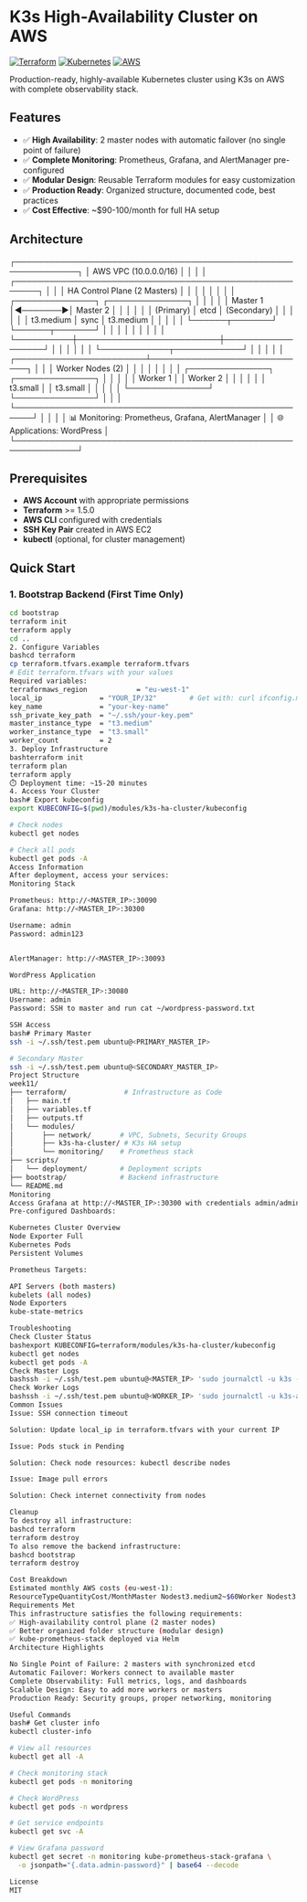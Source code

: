 # K3s High-Availability Cluster on AWS

[![Terraform](https://img.shields.io/badge/Terraform-1.5+-623CE4?logo=terraform)](https://www.terraform.io/)
[![Kubernetes](https://img.shields.io/badge/Kubernetes-K3s-326CE5?logo=kubernetes)](https://k3s.io/)
[![AWS](https://img.shields.io/badge/AWS-Cloud-FF9900?logo=amazon-aws)](https://aws.amazon.com/)

Production-ready, highly-available Kubernetes cluster using K3s on AWS with complete observability stack.

## Features

- ✅ **High Availability**: 2 master nodes with automatic failover (no single point of failure)
- ✅ **Complete Monitoring**: Prometheus, Grafana, and AlertManager pre-configured
- ✅ **Modular Design**: Reusable Terraform modules for easy customization
- ✅ **Production Ready**: Organized structure, documented code, best practices
- ✅ **Cost Effective**: ~$90-100/month for full HA setup

## Architecture
┌─────────────────────────────────────────────────────────────┐
│                    AWS VPC (10.0.0.0/16)                    │
│                                                             │
│  ┌──────────────────────────────────────────────────────┐  │
│  │         HA Control Plane (2 Masters)                 │  │
│  │                                                       │  │
│  │   ┌──────────────┐         ┌──────────────┐         │  │
│  │   │  Master 1    │◄───────►│  Master 2    │         │  │
│  │   │  (Primary)   │  etcd   │ (Secondary)  │         │  │
│  │   │  t3.medium   │  sync   │  t3.medium   │         │  │
│  │   └──────┬───────┘         └──────┬───────┘         │  │
│  │          │                         │                  │  │
│  └──────────┼─────────────────────────┼──────────────────┘  │
│             │                         │                     │
│             └────────────┬────────────┘                     │
│                          │                                  │
│  ┌───────────────────────┴────────────────────────────┐    │
│  │              Worker Nodes (2)                      │    │
│  │                                                     │    │
│  │   ┌──────────────┐         ┌──────────────┐       │    │
│  │   │  Worker 1    │         │  Worker 2    │       │    │
│  │   │  t3.small    │         │  t3.small    │       │    │
│  │   └──────────────┘         └──────────────┘       │    │
│  └─────────────────────────────────────────────────────┘    │
│                                                             │
│  📊 Monitoring: Prometheus, Grafana, AlertManager          │
│  🌐 Applications: WordPress                                 │
└─────────────────────────────────────────────────────────────┘

## Prerequisites

- **AWS Account** with appropriate permissions
- **Terraform** >= 1.5.0
- **AWS CLI** configured with credentials
- **SSH Key Pair** created in AWS EC2
- **kubectl** (optional, for cluster management)

## Quick Start

### 1. Bootstrap Backend (First Time Only)
```bash
cd bootstrap
terraform init
terraform apply
cd ..
2. Configure Variables
bashcd terraform
cp terraform.tfvars.example terraform.tfvars
# Edit terraform.tfvars with your values
Required variables:
terraformaws_region            = "eu-west-1"
local_ip              = "YOUR_IP/32"        # Get with: curl ifconfig.me
key_name              = "your-key-name"
ssh_private_key_path  = "~/.ssh/your-key.pem"
master_instance_type  = "t3.medium"
worker_instance_type  = "t3.small"
worker_count          = 2
3. Deploy Infrastructure
bashterraform init
terraform plan
terraform apply
⏱️ Deployment time: ~15-20 minutes
4. Access Your Cluster
bash# Export kubeconfig
export KUBECONFIG=$(pwd)/modules/k3s-ha-cluster/kubeconfig

# Check nodes
kubectl get nodes

# Check all pods
kubectl get pods -A
Access Information
After deployment, access your services:
Monitoring Stack

Prometheus: http://<MASTER_IP>:30090
Grafana: http://<MASTER_IP>:30300

Username: admin
Password: admin123


AlertManager: http://<MASTER_IP>:30093

WordPress Application

URL: http://<MASTER_IP>:30080
Username: admin
Password: SSH to master and run cat ~/wordpress-password.txt

SSH Access
bash# Primary Master
ssh -i ~/.ssh/test.pem ubuntu@<PRIMARY_MASTER_IP>

# Secondary Master
ssh -i ~/.ssh/test.pem ubuntu@<SECONDARY_MASTER_IP>
Project Structure
week11/
├── terraform/              # Infrastructure as Code
│   ├── main.tf
│   ├── variables.tf
│   ├── outputs.tf
│   └── modules/
│       ├── network/       # VPC, Subnets, Security Groups
│       ├── k3s-ha-cluster/ # K3s HA setup
│       └── monitoring/    # Prometheus stack
├── scripts/
│   └── deployment/        # Deployment scripts
├── bootstrap/             # Backend infrastructure
└── README.md
Monitoring
Access Grafana at http://<MASTER_IP>:30300 with credentials admin/admin123.
Pre-configured Dashboards:

Kubernetes Cluster Overview
Node Exporter Full
Kubernetes Pods
Persistent Volumes

Prometheus Targets:

API Servers (both masters)
kubelets (all nodes)
Node Exporters
kube-state-metrics

Troubleshooting
Check Cluster Status
bashexport KUBECONFIG=terraform/modules/k3s-ha-cluster/kubeconfig
kubectl get nodes
kubectl get pods -A
Check Master Logs
bashssh -i ~/.ssh/test.pem ubuntu@<MASTER_IP> 'sudo journalctl -u k3s -n 50'
Check Worker Logs
bashssh -i ~/.ssh/test.pem ubuntu@<WORKER_IP> 'sudo journalctl -u k3s-agent -n 50'
Common Issues
Issue: SSH connection timeout

Solution: Update local_ip in terraform.tfvars with your current IP

Issue: Pods stuck in Pending

Solution: Check node resources: kubectl describe nodes

Issue: Image pull errors

Solution: Check internet connectivity from nodes

Cleanup
To destroy all infrastructure:
bashcd terraform
terraform destroy
To also remove the backend infrastructure:
bashcd bootstrap
terraform destroy

Cost Breakdown
Estimated monthly AWS costs (eu-west-1):
ResourceTypeQuantityCost/MonthMaster Nodest3.medium2~$60Worker Nodest3.small2~$30Data Transfer--~$5-10Total~$90-100
Requirements Met
This infrastructure satisfies the following requirements:
✅ High-availability control plane (2 master nodes)
✅ Better organized folder structure (modular design)
✅ kube-prometheus-stack deployed via Helm
Architecture Highlights

No Single Point of Failure: 2 masters with synchronized etcd
Automatic Failover: Workers connect to available master
Complete Observability: Full metrics, logs, and dashboards
Scalable Design: Easy to add more workers or masters
Production Ready: Security groups, proper networking, monitoring

Useful Commands
bash# Get cluster info
kubectl cluster-info

# View all resources
kubectl get all -A

# Check monitoring stack
kubectl get pods -n monitoring

# Check WordPress
kubectl get pods -n wordpress

# Get service endpoints
kubectl get svc -A

# View Grafana password
kubectl get secret -n monitoring kube-prometheus-stack-grafana \
  -o jsonpath="{.data.admin-password}" | base64 --decode

License
MIT